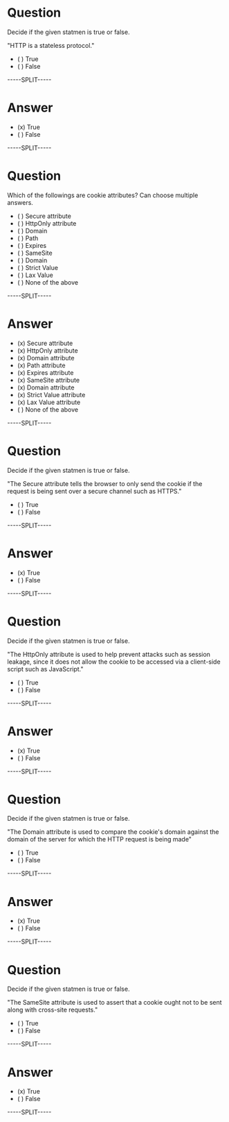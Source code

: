 # Question

Decide if the given statmen is true or false.

"HTTP is a stateless protocol."

* ( ) True
* ( ) False

-----SPLIT-----

# Answer

* (x) True
* ( ) False

-----SPLIT-----

# Question

Which of the followings are cookie attributes? Can choose multiple answers.

* ( ) Secure attribute
* ( ) HttpOnly attribute
* ( ) Domain 
* ( ) Path 
* ( ) Expires 
* ( ) SameSite
* ( ) Domain 
* ( ) Strict Value
* ( ) Lax Value  
* ( ) None of the above

-----SPLIT-----

# Answer

* (x) Secure attribute
* (x) HttpOnly attribute
* (x) Domain attribute
* (x) Path attribute
* (x) Expires attribute
* (x) SameSite attribute
* (x) Domain attribute
* (x) Strict Value attribute
* (x) Lax Value attribute
* ( ) None of the above

-----SPLIT-----

# Question

Decide if the given statmen is true or false.

"The Secure attribute tells the browser to only send the cookie if the request is being sent over a secure channel such as HTTPS."

* ( ) True
* ( ) False

-----SPLIT-----

# Answer

* (x) True
* ( ) False

-----SPLIT-----

# Question

Decide if the given statmen is true or false.

"The HttpOnly attribute is used to help prevent attacks such as session leakage, since it does not allow the cookie to be accessed via a client-side script such as JavaScript."

* ( ) True
* ( ) False

-----SPLIT-----

# Answer

* (x) True
* ( ) False

-----SPLIT-----

# Question

Decide if the given statmen is true or false.

"The Domain attribute is used to compare the cookie's domain against the domain of the server for which the HTTP request is being made"

* ( ) True
* ( ) False

-----SPLIT-----

# Answer

* (x) True
* ( ) False

-----SPLIT-----


# Question

Decide if the given statmen is true or false.

"The SameSite attribute is used to assert that a cookie ought not to be sent along with cross-site requests."

* ( ) True
* ( ) False

-----SPLIT-----

# Answer

* (x) True
* ( ) False

-----SPLIT-----


